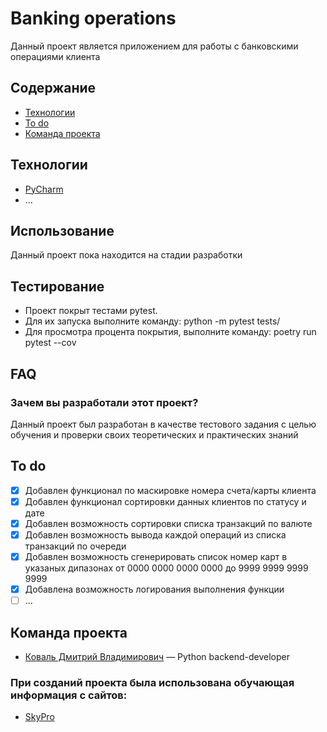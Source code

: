 # Banking operations
Данный проект является приложением для работы с банковскими операциями клиента

## Содержание
- [Технологии](#технологии)
- [To do](#to-do)
- [Команда проекта](#команда-проекта)

## Технологии
- [PyCharm](https://www.jetbrains.com/pycharm/)
- ...

## Использование

Данный проект пока находится на стадии разработки

## Тестирование
- Проект покрыт тестами pytest. 
- Для их запуска выполните команду: python -m pytest tests/
- Для просмотра процента покрытия, выполните команду: poetry run pytest --cov

## FAQ

### Зачем вы разработали этот проект?

Данный проект был разработан в качестве тестового задания с целью обучения и проверки 
своих теоретических и практических знаний

## To do
- [x] Добавлен функционал по маскировке номера счета/карты клиента
- [x] Добавлен функционал сортировки данных клиентов по статусу и дате
- [x] Добавлен возможность сортировки списка транзакций по валюте
- [x] Добавлен возможность вывода каждой операций из списка транзакций по очереди
- [x] Добавлен возможность сгенерировать список номер карт в указаных дипазонах от 0000 0000 0000 0000 до 9999 9999 9999 9999
- [x] Добавлена возможность логирования выполнения функции
- [ ] ...

## Команда проекта

- [Коваль Дмитрий Владимирович]() — Python backend-developer 


### При созданий проекта была использована обучающая информация с сайтов:

- [SkyPro](https://sky.pro/?utm_source=yandex&utm_medium=cpc&utm_campaign=n_brand_search_main_ru_yandex_93946323%7Cpl_search%7Cpr_171%7Cta_cold%7Cfu_main_landing%7Cma_academtraff%7Cown_b2c%7Cchg_performance&utm_content=ai_14850610628%7Cagi_5266944834%7Cci_93946323%7Cpi_46574500725%7Cse_none&utm_term=search%7Ckwd_skypro%20курсы=&roistat=direct1_search_14850610628_skypro%20курсы&roistat_referrer=none&roistat_pos=premium_1&etext=&yclid=17878726086746701823#giftpopup)